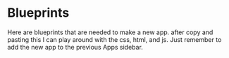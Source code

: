 


# Blueprints
Here are blueprints that are needed to make a new app.
after copy and pasting this I can play around with the css, html, and js.
Just remember to add the new app to the previous Apps sidebar.
